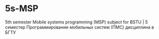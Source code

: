 # 5s-MSP
 5th semester Mobile systems programming (MSP) subject for BSTU | 5 семестер Программирование мобильных систем (ПМС) дисциплина в БГТУ
